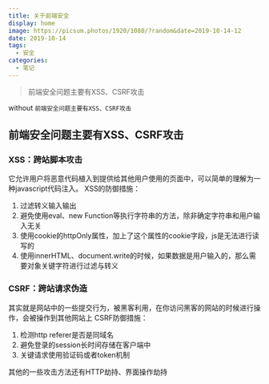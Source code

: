 ```yaml
---
title: 关于前端安全
display: home
image: https://picsum.photos/1920/1080/?random&date=2019-10-14-12
date: 2019-10-14
tags: 
  - 安全
categories:
  - 笔记
--- 
```


> 前端安全问题主要有XSS、CSRF攻击

without `前端安全问题主要有XSS、CSRF攻击`

## 前端安全问题主要有XSS、CSRF攻击

### XSS：跨站脚本攻击
它允许用户将恶意代码植入到提供给其他用户使用的页面中，可以简单的理解为一种javascript代码注入。
XSS的防御措施：

1. 过滤转义输入输出
2. 避免使用eval、new Function等执行字符串的方法，除非确定字符串和用户输入无关
3. 使用cookie的httpOnly属性，加上了这个属性的cookie字段，js是无法进行读写的
4. 使用innerHTML、document.write的时候，如果数据是用户输入的，那么需要对象关键字符进行过滤与转义

### CSRF：跨站请求伪造
其实就是网站中的一些提交行为，被黑客利用，在你访问黑客的网站的时候进行操作，会被操作到其他网站上
CSRF防御措施：

1. 检测http referer是否是同域名
2. 避免登录的session长时间存储在客户端中
3. 关键请求使用验证码或者token机制

其他的一些攻击方法还有HTTP劫持、界面操作劫持